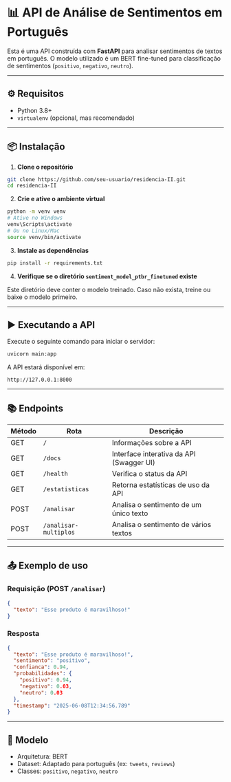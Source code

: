 
# 📊 API de Análise de Sentimentos em Português

Esta é uma API construída com **FastAPI** para analisar sentimentos de textos em português. O modelo utilizado é um BERT fine-tuned para classificação de sentimentos (`positivo`, `negativo`, `neutro`).

---

## ⚙️ Requisitos

- Python 3.8+
- `virtualenv` (opcional, mas recomendado)

---

## 📦 Instalação

1. **Clone o repositório**

```bash
git clone https://github.com/seu-usuario/residencia-II.git
cd residencia-II
```

2. **Crie e ative o ambiente virtual**

```bash
python -m venv venv
# Ative no Windows
venv\Scripts\activate
# Ou no Linux/Mac
source venv/bin/activate
```

3. **Instale as dependências**

```bash
pip install -r requirements.txt
```

4. **Verifique se o diretório `sentiment_model_ptbr_finetuned` existe**

Este diretório deve conter o modelo treinado. Caso não exista, treine ou baixe o modelo primeiro.

---

## ▶️ Executando a API

Execute o seguinte comando para iniciar o servidor:

```bash
uvicorn main:app
```

A API estará disponível em:

```
http://127.0.0.1:8000
```

---

## 📚 Endpoints

| Método | Rota                  | Descrição                                      |
|--------|-----------------------|-----------------------------------------------|
| GET    | `/`                   | Informações sobre a API                        |
| GET    | `/docs`               | Interface interativa da API (Swagger UI)      |
| GET    | `/health`             | Verifica o status da API                      |
| GET    | `/estatisticas`       | Retorna estatísticas de uso da API            |
| POST   | `/analisar`           | Analisa o sentimento de um único texto        |
| POST   | `/analisar-multiplos` | Analisa o sentimento de vários textos         |

---

## 📤 Exemplo de uso

### Requisição (POST `/analisar`)
```json
{
  "texto": "Esse produto é maravilhoso!"
}
```

### Resposta
```json
{
  "texto": "Esse produto é maravilhoso!",
  "sentimento": "positivo",
  "confianca": 0.94,
  "probabilidades": {
    "positivo": 0.94,
    "negativo": 0.03,
    "neutro": 0.03
  },
  "timestamp": "2025-06-08T12:34:56.789"
}
```

---

## 🧠 Modelo

- Arquitetura: BERT
- Dataset: Adaptado para português (ex: `tweets`, `reviews`)
- Classes: `positivo`, `negativo`, `neutro`
